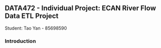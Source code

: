 ## DATA472 - Individual Project: ECAN River Flow Data ETL Project
Student: Tao Yan - 85698590
### Introduction
